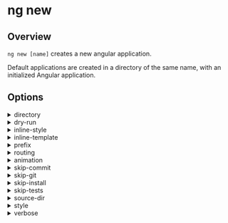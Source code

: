 <!-- Links in /docs/documentation should NOT have `.md` at the end, because they end up in our wiki at release. -->

# ng new

## Overview
`ng new [name]` creates a new angular application.

Default applications are created in a directory of the same name, with an initialized Angular application.

## Options
<details>
  <summary>directory</summary>
  <p>
    `--directory` (alias: `-dir`) _default value: dir_
  </p>
  <p>
    The directory name to create the app in.
  </p>
</details>

<details>
  <summary>dry-run</summary>
  <p>
    `--dry-run` (alias: `-d`) _default value: false_
  </p>
  <p>
    Run through without making any changes.
  </p>
</details>

<details>
  <summary>inline-style</summary>
  <p>
    `--inline-style` (alias: `-is`) _default value: false_
  </p>
  <p>
    Should have an inline style.
  </p>
</details>

<details>
  <summary>inline-template</summary>
  <p>
    `--inline-template` (alias: `-it`) _default value: false_
  </p>
  <p>
    Should have an inline template.
  </p>
</details>

<details>
  <summary>prefix</summary>
  <p>
    `--prefix` (alias: `-p`) _default value: app_
  </p>
  <p>
    The prefix to use for all component selectors.
  </p>
</details>

<details>
  <summary>routing</summary>
  <p>
    `--routing` _default value: false_
  </p>
  <p>
    Generate a routing module.
  </p>
</details>

<details>
  <summary>animation</summary>
  <p>
    <code>--animation</code> (aliases: <code>-a</code>) <em>default value: false</em>
  </p>
  <p>
    Generate with animation support.
  </p>
</details>

<details>
  <summary>skip-commit</summary>
  <p>
    `--skip-commit` (alias: `-sc`) _default value: false_
  </p>
  <p>
    Skip committing the first commit to git.
  </p>
</details>

<details>
  <summary>skip-git</summary>
  <p>
    `--skip-git` (alias: `-sg`) _default value: false_
  </p>
  <p>
    Skip initializing a git repository.
  </p>
</details>

<details>
  <summary>skip-install</summary>
  <p>
    `--skip-install` (alias: `-si`) _default value: false_
  </p>
  <p>
    Skip installing packages.
  </p>
</details>

<details>
  <summary>skip-tests</summary>
  <p>
    <code>--skip-tests</code> (aliases: <code>-st</code>) <em>default value: false</em>
  </p>
  <p>
    Skip creating spec files.
  </p>
  <p>
    Skip including e2e functionality.
  </p>
</details>

<details>
  <summary>source-dir</summary>
  <p>
    `--source-dir` (alias: `-sd`) _default value: src_
  </p>
  <p>
    The name of the source directory.
  </p>
</details>

<details>
  <summary>style</summary>
  <p>
    `--style` _default value: css_
  </p>
  <p>
    The style file default extension.
  </p>
</details>

<details>
  <summary>verbose</summary>
  <p>
    `--verbose` (alias: `-v`) _default value: false_
  </p>
  <p>
    Adds more details to output logging.
  </p>
</details>
